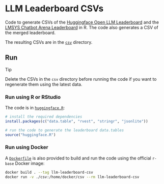 # LLM Leaderboard CSVs

Code to generate CSVs of the [Huggingface Open LLM Leaderboard](https://huggingface.co/spaces/open-llm-leaderboard/open_llm_leaderboard)
and the [LMSYS Chatbot Arena Leaderboard](https://chat.lmsys.org/?leaderboard)
in R. The code also generates a CSV of the merged leaderboard.

The resulting CSVs are in the [`csv`](csv) directory.

## Run

> [!TIP]
> Delete the CSVs in the `csv` directory before running the code if you want to
regenerate them using the latest data.

### Run using R or RStudio

The code is in [`huggingface.R`](huggingface.R):

```R
# install the required dependencies
install.packages(c("data.table", "rvest", "stringr", "jsonlite"))

# run the code to generate the leaderboard data.tables
source("huggingface.R")
```

### Run using Docker

A [`Dockerfile`](Dockerfile) is also provided to build and run the code using
the official `r-base` Docker image:

```bash
docker build . --tag llm-leaderboard-csv
docker run -v ./csv:/home/docker/csv --rm llm-leaderboard-csv
```
